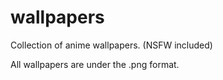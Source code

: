 # wallpapers

Collection of anime wallpapers. (NSFW included)

All wallpapers are under the .png format.
